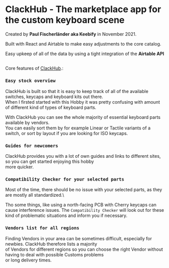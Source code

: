 # ClackHub - The marketplace app for the custom keyboard scene

Created by **Paul Fischerländer aka Keebify** in November 2021.

Built with React and Airtable to make easy adjustments to the core catalog.

Easy upkeep of all of the data by using a tight integration of the **Airtable API**

## 

Core features of [ClackHub](https://clackhub.com/index).:

### `Easy stock overview`

ClackHub is built so that it is easy to keep track of all of the available switches, keycaps and keyboard kits out there.\
When I firsted started with this Hobby it was pretty confusing with amount of different kind of types of keyboard parts.

With ClackHub you can see the whole majority of essential keyboard parts available by vendors.\
You can easily sort them by for example Linear or Tactile variants of a switch, or sort by layout if you are looking for ISO keycaps.

### `Guides for newcomers`

ClackHub provides you with a lot of own guides and links to different sites, so you can get started enjoying this hobby\
more quicker.

### `Compatibility Checker for your selected parts`

Most of the time, there should be no issue with your selected parts, as they are mostly all standardized.\

Tho some things, like using a north-facing PCB with Cherry keycaps can cause interference issues.
The `Compatibility Checker` will look out for these kind of problematic situations and inform you if necessary.

### `Vendors list for all regions`

Finding Vendors in your area can be sometimes difficult, especially for newbies. ClackHub therefore lists a majority\
of Vendors for different regions so you can choose the right Vendor without having to deal with possible Customs problems\
or long delivery times.
